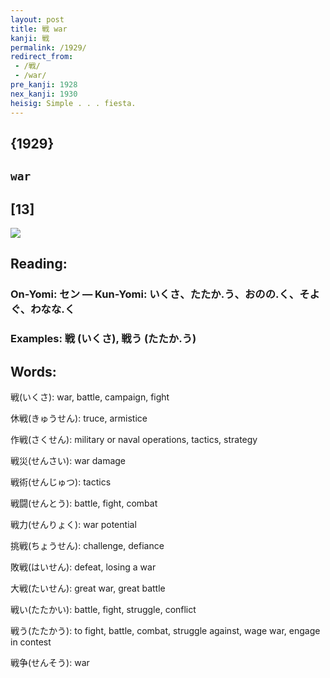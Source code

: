 ```yaml
---
layout: post
title: 戦 war
kanji: 戦
permalink: /1929/
redirect_from:
 - /戦/
 - /war/
pre_kanji: 1928
nex_kanji: 1930
heisig: Simple . . . fiesta.
---
```


## {1929}

## `war`

## [13]

<div class="stroke"><img src="E688A6.png" /></div>

## Reading:

### On-Yomi: セン &mdash; Kun-Yomi: いくさ、たたか.う、おのの.く、そよぐ、わなな.く

### Examples: 戦 (いくさ), 戦う (たたか.う)

## Words:

戦(いくさ): war, battle, campaign, fight

休戦(きゅうせん): truce, armistice

作戦(さくせん): military or naval operations, tactics, strategy

戦災(せんさい): war damage

戦術(せんじゅつ): tactics

戦闘(せんとう): battle, fight, combat

戦力(せんりょく): war potential

挑戦(ちょうせん): challenge, defiance

敗戦(はいせん): defeat, losing a war

大戦(たいせん): great war, great battle

戦い(たたかい): battle, fight, struggle, conflict

戦う(たたかう): to fight, battle, combat, struggle against, wage war, engage in contest

戦争(せんそう): war
